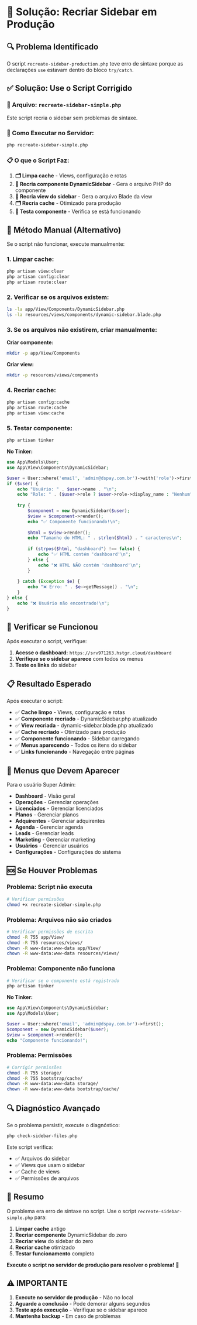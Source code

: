 # 🚀 **Solução: Recriar Sidebar em Produção**

## 🔍 **Problema Identificado**

O script `recreate-sidebar-production.php` teve erro de sintaxe porque as declarações `use` estavam dentro do bloco `try/catch`.

## ✅ **Solução: Use o Script Corrigido**

### **📁 Arquivo: `recreate-sidebar-simple.php`**

Este script recria o sidebar sem problemas de sintaxe.

### **🔧 Como Executar no Servidor:**

```bash
php recreate-sidebar-simple.php
```

### **📋 O que o Script Faz:**

1. **🗂️ Limpa cache** - Views, configuração e rotas
2. **🔧 Recria componente DynamicSidebar** - Gera o arquivo PHP do componente
3. **🔧 Recria view do sidebar** - Gera o arquivo Blade da view
4. **🗂️ Recria cache** - Otimizado para produção
5. **🧪 Testa componente** - Verifica se está funcionando

## 🚀 **Método Manual (Alternativo)**

Se o script não funcionar, execute manualmente:

### **1. Limpar cache:**
```bash
php artisan view:clear
php artisan config:clear
php artisan route:clear
```

### **2. Verificar se os arquivos existem:**
```bash
ls -la app/View/Components/DynamicSidebar.php
ls -la resources/views/components/dynamic-sidebar.blade.php
```

### **3. Se os arquivos não existirem, criar manualmente:**

**Criar componente:**
```bash
mkdir -p app/View/Components
```

**Criar view:**
```bash
mkdir -p resources/views/components
```

### **4. Recriar cache:**
```bash
php artisan config:cache
php artisan route:cache
php artisan view:cache
```

### **5. Testar componente:**
```bash
php artisan tinker
```

**No Tinker:**
```php
use App\Models\User;
use App\View\Components\DynamicSidebar;

$user = User::where('email', 'admin@dspay.com.br')->with('role')->first();
if ($user) {
    echo "Usuário: " . $user->name . "\n";
    echo "Role: " . ($user->role ? $user->role->display_name : "Nenhum") . "\n";
    
    try {
        $component = new DynamicSidebar($user);
        $view = $component->render();
        echo "✅ Componente funcionando!\n";
        
        $html = $view->render();
        echo "Tamanho do HTML: " . strlen($html) . " caracteres\n";
        
        if (strpos($html, "dashboard") !== false) {
            echo "✅ HTML contém 'dashboard'\n";
        } else {
            echo "❌ HTML NÃO contém 'dashboard'\n";
        }
        
    } catch (Exception $e) {
        echo "❌ Erro: " . $e->getMessage() . "\n";
    }
} else {
    echo "❌ Usuário não encontrado!\n";
}
```

## 🧪 **Verificar se Funcionou**

Após executar o script, verifique:

1. **Acesse o dashboard:** `https://srv971263.hstgr.cloud/dashboard`
2. **Verifique se o sidebar aparece** com todos os menus
3. **Teste os links** do sidebar

## 📋 **Resultado Esperado**

Após executar o script:

- ✅ **Cache limpo** - Views, configuração e rotas
- ✅ **Componente recriado** - DynamicSidebar.php atualizado
- ✅ **View recriada** - dynamic-sidebar.blade.php atualizado
- ✅ **Cache recriado** - Otimizado para produção
- ✅ **Componente funcionando** - Sidebar carregando
- ✅ **Menus aparecendo** - Todos os itens do sidebar
- ✅ **Links funcionando** - Navegação entre páginas

## 🎯 **Menus que Devem Aparecer**

Para o usuário Super Admin:

- **Dashboard** - Visão geral
- **Operações** - Gerenciar operações
- **Licenciados** - Gerenciar licenciados
- **Planos** - Gerenciar planos
- **Adquirentes** - Gerenciar adquirentes
- **Agenda** - Gerenciar agenda
- **Leads** - Gerenciar leads
- **Marketing** - Gerenciar marketing
- **Usuários** - Gerenciar usuários
- **Configurações** - Configurações do sistema

## 🆘 **Se Houver Problemas**

### **Problema: Script não executa**
```bash
# Verificar permissões
chmod +x recreate-sidebar-simple.php
```

### **Problema: Arquivos não são criados**
```bash
# Verificar permissões de escrita
chmod -R 755 app/View/
chmod -R 755 resources/views/
chown -R www-data:www-data app/View/
chown -R www-data:www-data resources/views/
```

### **Problema: Componente não funciona**
```bash
# Verificar se o componente está registrado
php artisan tinker
```

**No Tinker:**
```php
use App\View\Components\DynamicSidebar;
use App\Models\User;

$user = User::where('email', 'admin@dspay.com.br')->first();
$component = new DynamicSidebar($user);
$view = $component->render();
echo "Componente funcionando!";
```

### **Problema: Permissões**
```bash
# Corrigir permissões
chmod -R 755 storage/
chmod -R 755 bootstrap/cache/
chown -R www-data:www-data storage/
chown -R www-data:www-data bootstrap/cache/
```

## 🔍 **Diagnóstico Avançado**

Se o problema persistir, execute o diagnóstico:

```bash
php check-sidebar-files.php
```

Este script verifica:
- ✅ Arquivos do sidebar
- ✅ Views que usam o sidebar
- ✅ Cache de views
- ✅ Permissões de arquivos

## 🎉 **Resumo**

O problema era erro de sintaxe no script. Use o script `recreate-sidebar-simple.php` para:

1. **Limpar cache** antigo
2. **Recriar componente** DynamicSidebar do zero
3. **Recriar view** do sidebar do zero
4. **Recriar cache** otimizado
5. **Testar funcionamento** completo

**Execute o script no servidor de produção para resolver o problema!** 🚀

## ⚠️ **IMPORTANTE**

1. **Execute no servidor de produção** - Não no local
2. **Aguarde a conclusão** - Pode demorar alguns segundos
3. **Teste após execução** - Verifique se o sidebar aparece
4. **Mantenha backup** - Em caso de problemas
